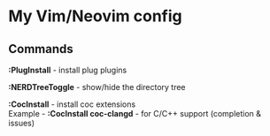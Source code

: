 # My Vim/Neovim config
## Commands
**:PlugInstall** - install plug plugins <br/>

**:NERDTreeToggle** - show/hide the directory tree<br/>

**:CocInstall** - install coc extensions<br/>
Example - **:CocInstall coc-clangd** - for C/C++ support (completion & issues)<br/>
